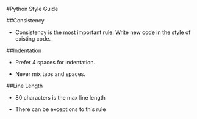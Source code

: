 #Python Style Guide

##Consistency

* Consistency is the most important rule. Write new code in the style of existing code. 

##Indentation

* Prefer 4 spaces for indentation. 

* Never mix tabs and spaces.

##Line Length

* 80 characters is the max line length

* There can be exceptions to this rule
